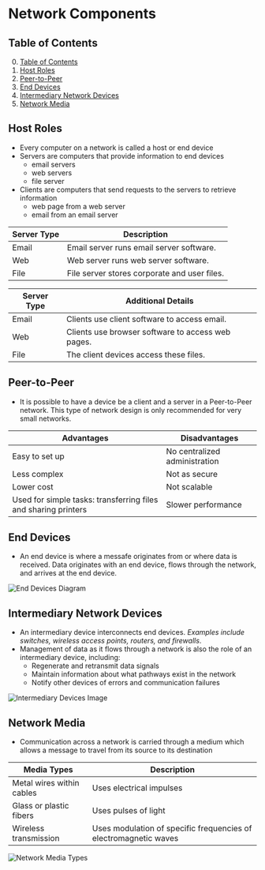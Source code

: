 # Network Components

## Table of Contents 

0. [Table of Contents](#table-of-contents)
1. [Host Roles](#host-roles)
2. [Peer-to-Peer](#peer-to-peer)
3. [End Devices](#end-devices)
4. [Intermediary Network Devices](#intermediary-network-devices)
5. [Network Media](#network-media)

## Host Roles

- Every computer on a network is called a host or end device
- Servers are computers that provide information to end devices
    - email servers
    - web servers
    - file server
- Clients are computers that send requests to the servers to retrieve information
    - web page from a web server
    - email from an email server

| Server Type | Description                                  |
|-------------|----------------------------------------------|
| Email       | Email server runs email server software.     |
| Web         | Web server runs web server software.         |
| File        | File server stores corporate and user files. |

| Server Type | Additional Details                          |
|-------------|---------------------------------------------|
| Email       | Clients use client software to access email. |
| Web         | Clients use browser software to access web pages. |
| File        | The client devices access these files.      |

## Peer-to-Peer

- It is possible to have a device be a client and a server in a Peer-to-Peer network. This type of network design is only recommended for very small networks.

| Advantages                          | Disadvantages                       |
|-------------------------------------|-------------------------------------|
| Easy to set up                      | No centralized administration       |
| Less complex                        | Not as secure                       |
| Lower cost                          | Not scalable                        |
| Used for simple tasks: transferring files and sharing printers | Slower performance |

## End Devices

- An end device is where a messafe originates from or where data is received. Data originates with an end device, flows through the network, and arrives at the end device.

![End Devices Diagram](https://www.open.edu/openlearn/pluginfile.php/702864/mod_oucontent/oucontent/34857/55f4befe/09364e97/poster_1_3_2_2.jpg)

## Intermediary Network Devices

- An intermediary device interconnects end devices. *Examples include switches, wireless access points, routers, and firewalls*.
- Management of data as it flows through a network is also the role of an intermediary device, including:
    - Regenerate and retransmit data signals
    - Maintain information about what pathways exist in the network
    - Notify other devices of errors and communication failures

![Intermediary Devices Image](https://www.ciscopress.com/content/images/chap1_9781587133602/elementLinks/01fig09_alt.jpg)

## Network Media

- Communication across a network is carried through a medium which allows a message to travel from its source to its destination

| Media Types                   | Description                                              |
|-------------------------------|----------------------------------------------------------|
| Metal wires within cables     | Uses electrical impulses                                 |
| Glass or plastic fibers       | Uses pulses of light                                     |
| Wireless transmission         | Uses modulation of specific frequencies of electromagnetic waves |

![Network Media Types](https://miro.medium.com/v2/resize:fit:720/0*xxGewybaHYlJv0ke.jpg)
